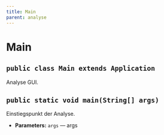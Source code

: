 ```yaml
---
title: Main
parent: analyse
---
```


# Main


## `public class Main extends Application`

Analyse GUI.

## `public static void main(String[] args)`

Einstiegspunkt der Analyse.

 * **Parameters:** `args` — args
